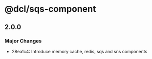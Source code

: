 # @dcl/sqs-component

## 2.0.0

### Major Changes

- 28ea1c4: Introduce memory cache, redis, sqs and sns components
